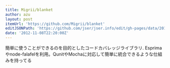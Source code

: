 ```yaml
---
title: Migrii/blanket
author: azu
layout: post
itemUrl: 'https://github.com/Migrii/blanket'
editJSONPath: 'https://github.com/jser/jser.info/edit/gh-pages/data/2012/11/index.json'
date: '2012-11-08T22:20:00Z'
---
```

簡単に使うことができるのを目的としたコードカバレッジライブラリ. Esprimaやnode-falafelを利用。QunitやMochaに対応して簡単に統合できるような仕組みを持ってる
